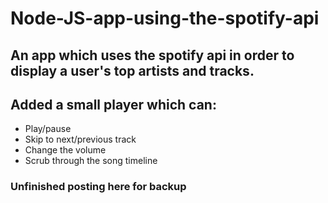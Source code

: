 # Node-JS-app-using-the-spotify-api
## An app which uses the spotify api in order to display a user's top artists and tracks.
## Added a small player which can:
- Play/pause
- Skip to next/previous track
- Change the volume
- Scrub through the song timeline

### Unfinished posting here for backup
